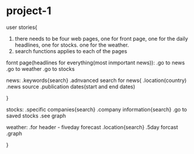# project-1


user stories{
1. there needs to be four web pages, one for front page, 
one for the daily headlines, one for stocks. one for the weather.
2. search functions applies to each of the pages

fornt page(headlines for everything(most inmportant news)):
.go to news
.go to weather
.go to stocks

news:
.keywords{search}
.adnvanced search for news{
    .location(country)
    .news source
    .publication dates(start and end dates)

}

stocks:
    .specific companies{search}
    .company information{search}
    .go to saved stocks
    .see graph

    
weather:
    .for header - fiveday forecast
    .location{search}
     .5day forcast
      .graph
      



}